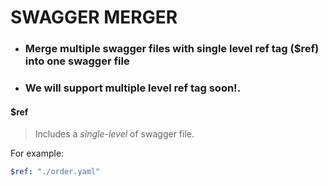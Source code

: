 # SWAGGER MERGER

* ### Merge multiple swagger files with single level ref tag ($ref) into one swagger file
* ### We will support multiple level ref tag soon!.
#### $ref
> Includes a _single-level_ of swagger file.



For example:
```yaml
$ref: "./order.yaml"
